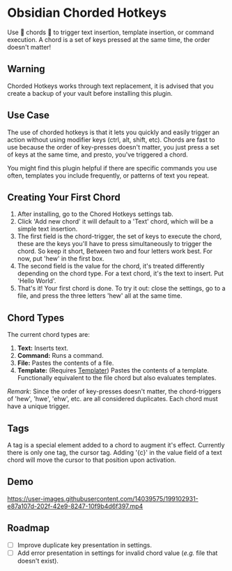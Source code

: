 # Obsidian Chorded Hotkeys 
Use 🎵 chords 🎵 to trigger text insertion, template insertion, or command execution.
A chord is a set of keys pressed at the same time, the order doesn't matter! 

## Warning
Chorded Hotkeys works through text replacement, it is advised that you create a backup of your vault before installing this plugin.

## Use Case
The use of chorded hotkeys is that it lets you quickly and easily trigger an action without using modifier keys (ctrl, alt, shift, etc). Chords are fast to use because the order of key-presses doesn't matter, you just press a set of keys at the same time, and presto, you've triggered a chord.

You might find this plugin helpful if there are specific commands you use often, templates you include frequently, or patterns of text you repeat.

## Creating Your First Chord
1. After installing, go to the Chored Hotkeys settings tab.
2. Click 'Add new chord' it will default to a 'Text' chord, which will be a simple text insertion.
3. The first field is the chord-trigger, the set of keys to execute the chord, these are the keys you'll have to press simultaneously to trigger the chord. So keep it short, Between two and four letters work best. For now, put 'hew' in the first box.
4. The second field is the value for the chord, it's treated differently depending on the chord type. For a text chord, it's the text to insert. Put 'Hello World'.
5. That's it! Your first chord is done. To try it out: close the settings, go to a file, and press the three letters 'hew' all at the same time.

## Chord Types
The current chord types are:
1. **Text:** Inserts text. 
2. **Command:** Runs a command.
3. **File:** Pastes the contents of a file.
4. **Template:** (Requires [Templater](https://github.com/SilentVoid13/Templater)) Pastes the contents of a template. Functionally equivalent to the file chord but also evaluates templates.

*Remark*: Since the order of key-presses doesn't matter, the chord-triggers of 'hew', 'hwe', 'ehw', etc. are all considered duplicates. Each chord must have a unique trigger.

## Tags 
A tag is a special element added to a chord to augment it's effect.
Currently there is only one tag, the cursor tag. Adding '{c}' in the value field of a text chord will move the cursor to that position upon activation.

## Demo
https://user-images.githubusercontent.com/14039575/199102931-e87a107d-202f-42e9-8247-10f9b4d6f397.mp4

## Roadmap 
- [ ] Improve duplicate key presentation in settings.
- [ ] Add error presentation in settings for invalid chord value (*e.g.* file that doesn't exist).
